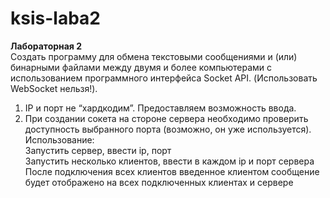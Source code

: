 # ksis-laba2
**Лабораторная 2**  
Создать программу для обмена текстовыми сообщениями и (или) бинарными
файлами между двумя и более компьютерами с использованием программного
интерфейса Socket API. (Использовать WebSocket нельзя!).  
1. IP и порт не “хардкодим”. Предоставляем возможность ввода.  
2. При создании сокета на стороне сервера необходимо проверить
доступность выбранного порта (возможно, он уже используется).  
Использование:  
Запустить сервер, ввести ip, порт  
Запустить несколько клиентов, ввести в каждом ip и порт сервера  
После подключения всех клиентов введенное клиентом сообщение будет отображено на всех подключенных клиентах и сервере
